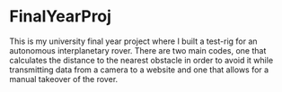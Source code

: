 # FinalYearProj

This is my university final year project where I built a test-rig for an autonomous interplanetary rover. There are two main codes, one that calculates the distance to the nearest obstacle in order to avoid it while transmitting data from a camera to a website and one that allows for a manual takeover of the rover. 
